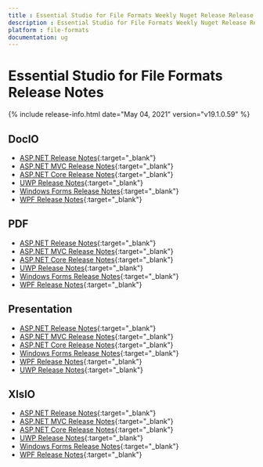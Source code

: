 ```yaml
---
title : Essential Studio for File Formats Weekly Nuget Release Release Notes  
description : Essential Studio for File Formats Weekly Nuget Release Release Notes  
platform : file-formats
documentation: ug
---
```


# Essential Studio for File Formats  Release Notes  

{% include release-info.html date="May 04, 2021" version="v19.1.0.59" %} 

## DocIO

* [ASP.NET Release Notes](/aspnet/release-notes/v19.1.0.59#docio){:target="_blank"}
* [ASP.NET MVC Release Notes](/aspnetmvc/release-notes/v19.1.0.59#docio){:target="_blank"}
* [ASP.NET Core Release Notes](/aspnet-core/release-notes/v19.1.0.59#docio){:target="_blank"}
* [UWP Release Notes](/uwp/release-notes/v19.1.0.59#docio){:target="_blank"}
* [Windows Forms Release Notes](/windowsforms/release-notes/v19.1.0.59#docio){:target="_blank"}
* [WPF Release Notes](/wpf/release-notes/v19.1.0.59#docio){:target="_blank"}


## PDF

* [ASP.NET Release Notes](/aspnet/release-notes/v19.1.0.59#pdf){:target="_blank"}
* [ASP.NET MVC Release Notes](/aspnetmvc/release-notes/v19.1.0.59#pdf){:target="_blank"}
* [ASP.NET Core Release Notes](/aspnet-core/release-notes/v19.1.0.59#pdf){:target="_blank"}
* [UWP Release Notes](/uwp/release-notes/v19.1.0.59#pdf){:target="_blank"}
* [Windows Forms Release Notes](/windowsforms/release-notes/v19.1.0.59#pdf){:target="_blank"}
* [WPF Release Notes](/wpf/release-notes/v19.1.0.59#pdf){:target="_blank"}


## Presentation

* [ASP.NET Release Notes](/aspnet/release-notes/v19.1.0.59#presentation){:target="_blank"}
* [ASP.NET MVC Release Notes](/aspnetmvc/release-notes/v19.1.0.59#presentation){:target="_blank"}
* [ASP.NET Core Release Notes](/aspnet-core/release-notes/v19.1.0.59#presentation){:target="_blank"}
* [Windows Forms Release Notes](/windowsforms/release-notes/v19.1.0.59#presentation){:target="_blank"}
* [WPF Release Notes](/wpf/release-notes/v19.1.0.59#presentation){:target="_blank"}
* [UWP Release Notes](/uwp/release-notes/v19.1.0.59#presentation){:target="_blank"}


## XlsIO

* [ASP.NET Release Notes](/aspnet/release-notes/v19.1.0.59#xlsio){:target="_blank"}
* [ASP.NET MVC Release Notes](/aspnetmvc/release-notes/v19.1.0.59#xlsio){:target="_blank"}
* [ASP.NET Core Release Notes](/aspnet-core/release-notes/v19.1.0.59#xlsio){:target="_blank"}
* [UWP Release Notes](/uwp/release-notes/v19.1.0.59#xlsio){:target="_blank"}
* [Windows Forms Release Notes](/windowsforms/release-notes/v19.1.0.59#xlsio){:target="_blank"}
* [WPF Release Notes](/wpf/release-notes/v19.1.0.59#xlsio){:target="_blank"}